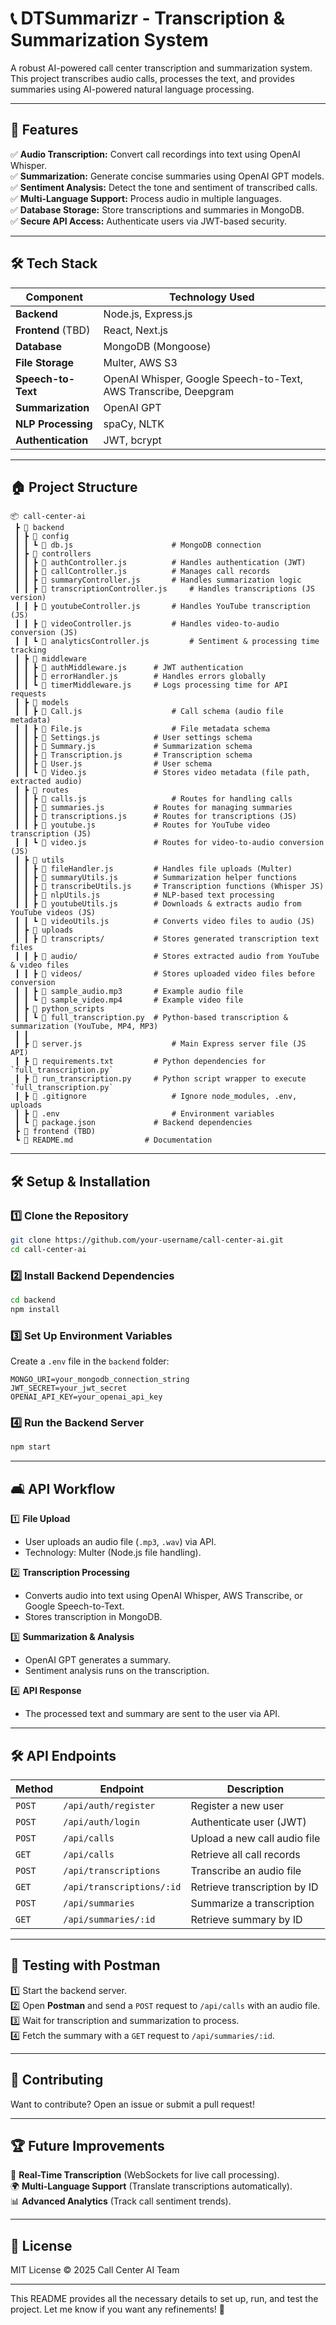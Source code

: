 # 📞 DTSummarizr - Transcription & Summarization System

A robust AI-powered call center transcription and summarization system. This project transcribes audio calls, processes the text, and provides summaries using AI-powered natural language processing.

---

## 📌 Features

✅ **Audio Transcription:** Convert call recordings into text using OpenAI Whisper.\
✅ **Summarization:** Generate concise summaries using OpenAI GPT models.\
✅ **Sentiment Analysis:** Detect the tone and sentiment of transcribed calls.\
✅ **Multi-Language Support:** Process audio in multiple languages.\
✅ **Database Storage:** Store transcriptions and summaries in MongoDB.\
✅ **Secure API Access:** Authenticate users via JWT-based security.

---

## 🛠️ Tech Stack

| **Component**      | **Technology Used**                                             |
| ------------------ | --------------------------------------------------------------- |
| **Backend**        | Node.js, Express.js                                             |
| **Frontend** (TBD) | React, Next.js                                                  |
| **Database**       | MongoDB (Mongoose)                                              |
| **File Storage**   | Multer, AWS S3                                                  |
| **Speech-to-Text** | OpenAI Whisper, Google Speech-to-Text, AWS Transcribe, Deepgram |
| **Summarization**  | OpenAI GPT                                                      |
| **NLP Processing** | spaCy, NLTK                                                     |
| **Authentication** | JWT, bcrypt                                                     |

---

## 🏠 Project Structure

```
📦 call-center-ai
 ┣ 📂 backend
 ┃ ┣ 📂 config
 ┃ ┃ ┗ 📜 db.js              		# MongoDB connection
 ┃ ┣ 📂 controllers
 ┃ ┃ ┣ 📜 authController.js  		# Handles authentication (JWT)
 ┃ ┃ ┣ 📜 callController.js  		# Manages call records
 ┃ ┃ ┣ 📜 summaryController.js 		# Handles summarization logic
 ┃ ┃ ┣ 📜 transcriptionController.js 	# Handles transcriptions (JS version)
 ┃ ┃ ┣ 📜 youtubeController.js 		# Handles YouTube transcription (JS)
 ┃ ┃ ┣ 📜 videoController.js 		# Handles video-to-audio conversion (JS)
 ┃ ┃ ┗ 📜 analyticsController.js 		# Sentiment & processing time tracking
 ┃ ┣ 📂 middleware
 ┃ ┃ ┣ 📜 authMiddleware.js   	# JWT authentication
 ┃ ┃ ┣ 📜 errorHandler.js     	# Handles errors globally
 ┃ ┃ ┗ 📜 timerMiddleware.js  	# Logs processing time for API requests
 ┃ ┣ 📂 models
 ┃ ┃ ┣ 📜 Call.js             		# Call schema (audio file metadata)
 ┃ ┃ ┣ 📜 File.js             		# File metadata schema
 ┃ ┃ ┣ 📜 Settings.js         	# User settings schema
 ┃ ┃ ┣ 📜 Summary.js          	# Summarization schema
 ┃ ┃ ┣ 📜 Transcription.js    	# Transcription schema
 ┃ ┃ ┣ 📜 User.js             	# User schema
 ┃ ┃ ┗ 📜 Video.js            	# Stores video metadata (file path, extracted audio)
 ┃ ┣ 📂 routes
 ┃ ┃ ┣ 📜 calls.js            		# Routes for handling calls
 ┃ ┃ ┣ 📜 summaries.js        	# Routes for managing summaries
 ┃ ┃ ┣ 📜 transcriptions.js   	# Routes for transcriptions (JS)
 ┃ ┃ ┣ 📜 youtube.js          	# Routes for YouTube video transcription (JS)
 ┃ ┃ ┗ 📜 video.js            	# Routes for video-to-audio conversion (JS)
 ┃ ┣ 📂 utils
 ┃ ┃ ┣ 📜 fileHandler.js      	# Handles file uploads (Multer)
 ┃ ┃ ┣ 📜 summaryUtils.js     	# Summarization helper functions
 ┃ ┃ ┣ 📜 transcribeUtils.js  	# Transcription functions (Whisper JS)
 ┃ ┃ ┣ 📜 nlpUtils.js         	# NLP-based text processing
 ┃ ┃ ┣ 📜 youtubeUtils.js     	# Downloads & extracts audio from YouTube videos (JS)
 ┃ ┃ ┗ 📜 videoUtils.js       	# Converts video files to audio (JS)
 ┃ ┣ 📂 uploads
 ┃ ┃ ┣ 📂 transcripts/        	# Stores generated transcription text files
 ┃ ┃ ┣ 📂 audio/              	# Stores extracted audio from YouTube & video files
 ┃ ┃ ┣ 📂 videos/             	# Stores uploaded video files before conversion
 ┃ ┃ ┣ 📜 sample_audio.mp3   	# Example audio file
 ┃ ┃ ┗ 📜 sample_video.mp4   	# Example video file
 ┃ ┣ 📂 python_scripts
 ┃ ┃ ┗ 📜 full_transcription.py 	# Python-based transcription & summarization (YouTube, MP4, MP3)
 ┃ ┃ 
 ┃ ┣ 📜 server.js             		# Main Express server file (JS API)
 ┃ ┣ 📜 requirements.txt      	# Python dependencies for `full_transcription.py`
 ┃ ┣ 📜 run_transcription.py    	# Python script wrapper to execute `full_transcription.py`
 ┃ ┣ 📜 .gitignore            		# Ignore node_modules, .env, uploads
 ┃ ┣ 📜 .env                  		# Environment variables
 ┃ ┗ 📜 package.json          	# Backend dependencies
 ┣ 📂 frontend (TBD)
 ┗ 📜 README.md                # Documentation
```

---

## 🛠️ Setup & Installation

### 1️⃣ Clone the Repository

```sh
git clone https://github.com/your-username/call-center-ai.git
cd call-center-ai
```

### 2️⃣ Install Backend Dependencies

```sh
cd backend
npm install
```

### 3️⃣ Set Up Environment Variables

Create a `.env` file in the `backend` folder:

```
MONGO_URI=your_mongodb_connection_string
JWT_SECRET=your_jwt_secret
OPENAI_API_KEY=your_openai_api_key
```

### 4️⃣ Run the Backend Server

```sh
npm start
```

---

## 🛋️ API Workflow

1️⃣ **File Upload**

- User uploads an audio file (`.mp3`, `.wav`) via API.
- Technology: Multer (Node.js file handling).

2️⃣ **Transcription Processing**

- Converts audio into text using OpenAI Whisper, AWS Transcribe, or Google Speech-to-Text.
- Stores transcription in MongoDB.

3️⃣ **Summarization & Analysis**

- OpenAI GPT generates a summary.
- Sentiment analysis runs on the transcription.

4️⃣ **API Response**

- The processed text and summary are sent to the user via API.

---

## 🛠️ API Endpoints

| Method | Endpoint                  | Description                  |
| ------ | ------------------------- | ---------------------------- |
| `POST` | `/api/auth/register`      | Register a new user          |
| `POST` | `/api/auth/login`         | Authenticate user (JWT)      |
| `POST` | `/api/calls`              | Upload a new call audio file |
| `GET`  | `/api/calls`              | Retrieve all call records    |
| `POST` | `/api/transcriptions`     | Transcribe an audio file     |
| `GET`  | `/api/transcriptions/:id` | Retrieve transcription by ID |
| `POST` | `/api/summaries`          | Summarize a transcription    |
| `GET`  | `/api/summaries/:id`      | Retrieve summary by ID       |

---

## 🤖 Testing with Postman

1️⃣ Start the backend server.\
2️⃣ Open **Postman** and send a `POST` request to `/api/calls` with an audio file.\
3️⃣ Wait for transcription and summarization to process.\
4️⃣ Fetch the summary with a `GET` request to `/api/summaries/:id`.

---

## 💬 Contributing

Want to contribute? Open an issue or submit a pull request!

---

## 🏆 Future Improvements

🚀 **Real-Time Transcription** (WebSockets for live call processing).\
🌍 **Multi-Language Support** (Translate transcriptions automatically).\
📊 **Advanced Analytics** (Track call sentiment trends).

---

## 🐝 License

MIT License © 2025 Call Center AI Team

---

This README provides all the necessary details to set up, run, and test the project. Let me know if you want any refinements! 🚀

